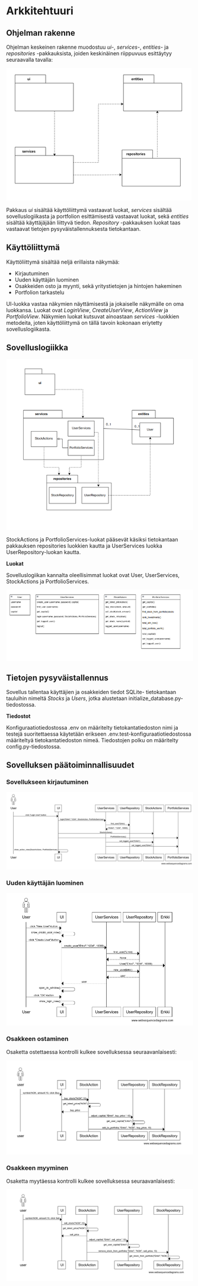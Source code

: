 # Arkkitehtuuri

## Ohjelman rakenne

Ohjelman keskeinen rakenne muodostuu _ui-_, _services-_, _entities-_ ja _repositories_ -pakkauksista, joiden keskinäinen riippuvuus esittäytyy seuraavalla tavalla:

![](./kuvat/pakkausrakenne.png)

Pakkaus _ui_ sisältää käyttöliittymä vastaavat luokat, _services_ sisältää sovelluslogiikasta ja portfolion esittämisestä vastaavat luokat, sekä _entities_ sisältää käyttäjäjään liittyvä tiedon. _Repository_ -pakkauksen luokat taas vastaavat tietojen pysyväistallennuksesta tietokantaan.

## Käyttöliittymä

Käyttöliittymä sisältää neljä erillaista näkymää:

- Kirjautuminen
- Uuden käyttäjän luominen
- Osakkeiden osto ja myynti, sekä yritystietojen ja hintojen hakeminen
- Portfolion tarkastelu

UI-luokka vastaa näkymien näyttämisestä ja jokaiselle näkymälle on oma luokkansa. Luokat ovat _LoginView_, _CreateUserView_, _ActionView_ ja _PortfolioView_. Näkymien luokat kutsuvat ainoastaan _services_ -luokkien metodeita, joten käyttöliittymä on tällä tavoin kokonaan eriytetty sovelluslogiikasta. 

## Sovelluslogiikka


![](./kuvat/luokka_pakkaus_kaavio.png)

StockActions ja PortfolioServices-luokat pääsevät käsiksi tietokantaan pakkauksen repositories luokkien kautta ja UserServices luokka UserRepository-luokan kautta.   

**Luokat**

Sovelluslogiikan kannalta oleellisimmat luokat ovat User, UserServices, StockActions ja PortfolioServices.

![Luokkakaavio](./kuvat/luokat.png)

## Tietojen pysyväistallennus

Sovellus tallentaa käyttäjien ja osakkeiden tiedot SQLite- tietokantaan tauluihin nimeltä _Stocks_ ja _Users_, jotka alustetaan initialize_database.py-tiedostossa.

**Tiedostot**

Konfiguraatiotiedostossa .env on määritelty tietokantatiedoston nimi ja testejä suoritettaessa käytetään erikseen .env.test-konfiguraatiotiedostossa määriteltyä tietokantatiedoston nimeä. Tiedostojen polku on määritelty config.py-tiedostossa.

## Sovelluksen päätoiminnallisuudet

### Sovellukseen kirjautuminen

![](./kuvat/login_kontrolli.png)

### Uuden käyttäjän luominen

![](./kuvat/new_user_kontrolli.png)


### Osakkeen ostaminen

Osaketta ostettaessa kontrolli kulkee sovelluksessa seuraavanlaisesti:

![](./kuvat/buying.png)

### Osakkeen myyminen

Osaketta myytäessa kontrolli kulkee sovelluksessa seuraavanlaisesti:

![](./kuvat/selling.png)
